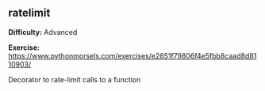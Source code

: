 ## ratelimit

**Difficulty:** Advanced

**Exercise:** https://www.pythonmorsels.com/exercises/e2851f79806f4e5fbb8caad8d8110903/

Decorator to rate-limit calls to a function
    